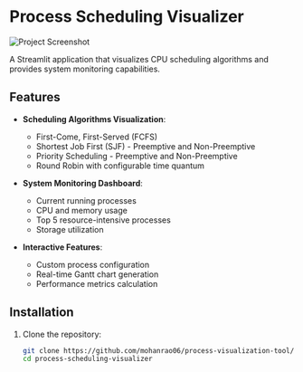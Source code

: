 # Process Scheduling Visualizer

![Project Screenshot](screenshot.png)

A Streamlit application that visualizes CPU scheduling algorithms and provides system monitoring capabilities.

## Features

- **Scheduling Algorithms Visualization**:
  - First-Come, First-Served (FCFS)
  - Shortest Job First (SJF) - Preemptive and Non-Preemptive
  - Priority Scheduling - Preemptive and Non-Preemptive
  - Round Robin with configurable time quantum

- **System Monitoring Dashboard**:
  - Current running processes
  - CPU and memory usage
  - Top 5 resource-intensive processes
  - Storage utilization

- **Interactive Features**:
  - Custom process configuration
  - Real-time Gantt chart generation
  - Performance metrics calculation

## Installation

1. Clone the repository:
   ```bash
   git clone https://github.com/mohanrao06/process-visualization-tool/tree/main
   cd process-scheduling-visualizer